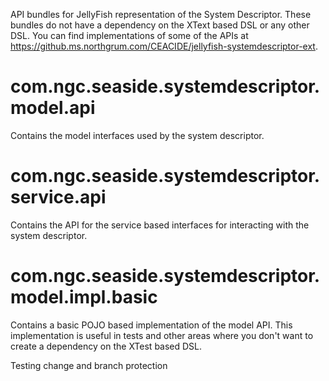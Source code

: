 API bundles for JellyFish representation of the System Descriptor.  These bundles do not have a dependency on the XText
based DSL or any other DSL.  You can find implementations of some of the APIs at
https://github.ms.northgrum.com/CEACIDE/jellyfish-systemdescriptor-ext.

# com.ngc.seaside.systemdescriptor.model.api
Contains the model interfaces used by the system descriptor.

# com.ngc.seaside.systemdescriptor.service.api
Contains the API for the service based interfaces for interacting with the system descriptor.

# com.ngc.seaside.systemdescriptor.model.impl.basic
Contains a basic POJO based implementation of the model API.  This implementation is useful in tests and other areas
where you don't want to create a dependency on the XTest based DSL.

Testing change and branch protection
